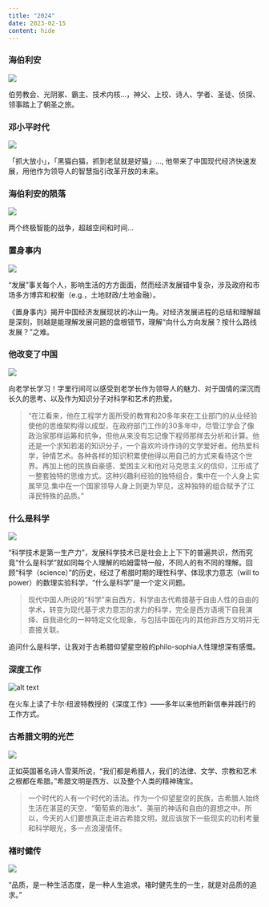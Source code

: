 ```yaml
---
title: "2024"
date: 2023-02-15
content: hide
---
```



### 海伯利安

![](2024-2-15-14-15.png#center-small)

伯劳教会、光阴冢、霸主、技术内核...，神父、上校、诗人、学者、圣徒、侦探、领事踏上了朝圣之旅。


### 邓小平时代

![](2024-04-28.png#center-small)

「抓大放小」，「黑猫白猫，抓到老鼠就是好猫」..., 他带来了中国现代经济快速发展，用他作为领导人的智慧指引改革开放的未来。

### 海伯利安的陨落

![](2024-05-02.png#center-small)

两个终极智能的战争，超越空间和时间...

### 置身事内

![](2024-06-30.png#center-small)

“发展”事关每个人，影响生活的方方面面，然而经济发展错中复杂，涉及政府和市场多方博弈和权衡（e.g.，土地财政/土地金融）。

《置身事内》揭开中国经济发展现状的冰山一角。对经济发展进程的总结和理解越是深刻，则越是能理解发展问题的盘根错节，理解“向什么方向发展？按什么路线发展？”之难。

### 他改变了中国

![](2024-08-30.png#center-small)

向老学长学习！字里行间可以感受到老学长作为领导人的魅力、对于国情的深沉而长久的思考、以及作为知识分子对科学和艺术的热爱。

> “在江看来，他在工程学方面所受的教育和20多年来在工业部门的从业经验使他的思维架构得以成型，在政府部门工作的30多年中，尽管江学会了像政治家那样运筹和抗争，但他从来没有忘记像下程师那样去分析和计算。他还是一个求知若渴的知识分子，一个喜欢吟诗作诗的文学爱好者。他热爱科学，钟情艺术。各种各样的知识积累使他得以用自己的方式来看待这个世界。再加上他的民族自豪感、爱困主义和他对马克思主义的信仰，江形成了一整套独特的思维方式。这种兴趣利经验的独特组合，集中在一个人身上实属罕见.集中在一个国家领导人身上则更为罕见，这种独特的组合赋予了江泽民特殊的品质。”


### 什么是科学

![](2024-09-10.png#center-small)

“科学技术是第一生产力”，发展科学技术已是社会上上下下的普遍共识，然而究竟“什么是科学”就如同每个人理解的哈姆雷特一般，不同人的有不同的理解。回顾“科学（science）”的历史，经过了希腊时期的理性科学、体现求力意志（will to power）的数理实验科学，“什么是科学”是一个定义问题。

> 现代中国人所说的“科学”来自西方。科学由古代希腊基于自由人性的自由的学术，转变为现代基于求力意志的求力的科学，完全是西方语境下自我演绎、自我进化的一种特定文化现象，与包括中国在内的其他非西方文明并无直接关联。

追问什么是科学，让我对于古希腊仰望星空般的philo-sophia人性理想深有感慨。

### 深度工作

![alt text](2024-09-21.png#center-small)

在火车上读了卡尔·纽波特教授的《深度工作》——多年以来他所新信奉并践行的工作方式。


### 古希腊文明的光芒

![](2024-11-30.png#center-small)

正如英国著名诗人雪莱所说，“我们都是希腊人，我们的法律、文学、宗教和艺术之根都在希腊。”希腊文明是西方、以及整个人类的精神瑰宝。

> 一个时代的人有一个时代的活法。作为一个仰望星空的民族，古希腊人始终生活在湛蓝的天空、“葡萄紫的海水”、美丽的神话和自由的遐想之中。所以，今天的人们要想真正走进古希腊文明，就应该放下一些现实的功利考量和科学眼光，多一点浪漫情怀。


### 褚时健传

![](2024-12-07.png#center-small)

“品质，是一种生活态度，是一种人生追求。褚时健先生的一生，就是对品质的追求。” 

